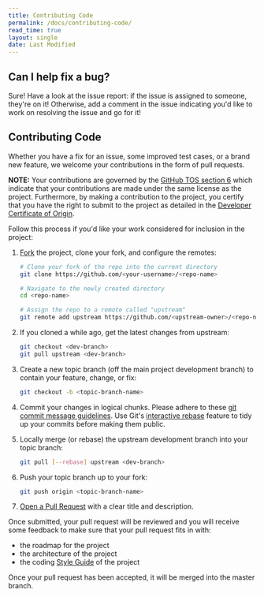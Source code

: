 ```yaml
---
title: Contributing Code
permalink: /docs/contributing-code/
read_time: true
layout: single
date: Last Modified
---
```


## Can I help fix a bug?

Sure! Have a look at the issue report: if the issue is assigned to someone,
they're on it! Otherwise, add a comment in the issue indicating you'd like to
work on resolving the issue and go for it!

## Contributing Code

Whether you have a fix for an issue, some improved test cases, or a brand
new feature, we welcome your contributions in the form of pull requests.

**NOTE:** Your contributions are governed by the [GitHub TOS section 6](https://help.github.com/en/github/site-policy/github-terms-of-service#6-contributions-under-repository-license) which indicate that your contributions are made under the same license as the project. Furthermore, by making a contribution to the project, you certify that you have the right to submit to the project as detailed in the [Developer Certificate of Origin](https://developercertificate.org/).

Follow this process if you'd like your work considered for inclusion in the project:

1. [Fork](http://help.github.com/fork-a-repo/) the project, clone your fork,
   and configure the remotes:

    ```bash
    # Clone your fork of the repo into the current directory
    git clone https://github.com/<your-username>/<repo-name>

    # Navigate to the newly created directory
    cd <repo-name>

    # Assign the repo to a remote called "upstream"
    git remote add upstream https://github.com/<upstream-owner>/<repo-name>
    ```

2. If you cloned a while ago, get the latest changes from upstream:

    ```bash
    git checkout <dev-branch>
    git pull upstream <dev-branch>
    ```

3. Create a new topic branch (off the main project development branch) to
   contain your feature, change, or fix:

    ```bash
    git checkout -b <topic-branch-name>
    ```

4. Commit your changes in logical chunks. Please adhere to these [git commit
   message guidelines](http://tbaggery.com/2008/04/19/a-note-about-git-commit-messages.html). Use Git's
   [interactive rebase](https://help.github.com/articles/interactive-rebase)
   feature to tidy up your commits before making them public.

5. Locally merge (or rebase) the upstream development branch into your topic branch:

    ```bash
    git pull [--rebase] upstream <dev-branch>
    ```

6. Push your topic branch up to your fork:

    ```bash
    git push origin <topic-branch-name>
    ```

7. [Open a Pull Request](https://help.github.com/articles/using-pull-requests/)
   with a clear title and description.

Once submitted, your pull request will be reviewed and you will receive
some feedback to make sure that your pull request fits in with:

-   the roadmap for the project
-   the architecture of the project
-   the coding [Style Guide](/docs/style-guide/) of the project

Once your pull request has been accepted, it will be merged
into the master branch.
